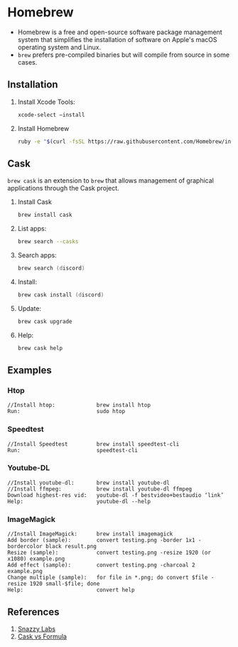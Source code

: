 # Homebrew

* Homebrew is a free and open-source software package management system that simplifies the installation of software on Apple's macOS operating system and Linux.
* `brew` prefers pre-compiled binaries but will compile from source in some cases.


## Installation

1. Install Xcode Tools:		

    ```zsh
    xcode-select —install
    ```

2. Install Homebrew

    ```zsh
    ruby -e "$(curl -fsSL https://raw.githubusercontent.com/Homebrew/install/master/install)"
    ```

## Cask

`brew cask` is an extension to `brew` that allows management of graphical applications through the Cask project.

1. Install Cask		

    ```zsh
    brew install cask
    ```

2. List apps:

    ```zsh	
    brew search --casks
    ```

3. Search apps:

    ```zsh
    brew search (discord)
    ```

4. Install:

    ```zsh
    brew cask install (discord)
    ```

5. Update:

    ```zsh
    brew cask upgrade
    ```

6. Help:

    ```zsh
    brew cask help
    ```

## Examples

### Htop

```
//Install htop:				brew install htop
Run:						sudo htop
```

### Speedtest

```
//Install Speedtest			brew install speedtest-cli
Run:						speedtest-cli
```

### Youtube-DL

```
//Install youtube-dl:		brew install youtube-dl
//Install ffmpeg:			brew install youtube-dl ffmpeg
Download highest-res vid:	youtube-dl -f bestvideo+bestaudio ‘link’
Help:						youtube-dl --help
```

### ImageMagick

```
//Install ImageMagick:		brew install imagemagick
Add border (sample):		convert testing.png -border 1x1 -bordercolor black result.png
Resize (sample):			convert testing.png -resize 1920 (or x1080) example.png
Add effect (sample):		convert testing.png -charcoal 2 example.png
Change multiple (sample):	for file in *.png; do convert $file -resize 1920 small-$file; done
Help:						convert help
```

## References

1. [Snazzy Labs](https://youtu.be/Ym2pxzWpTNw)
2. [Cask vs Formula](https://apple.stackexchange.com/questions/125468/what-is-the-difference-between-brew-and-brew-cask)
